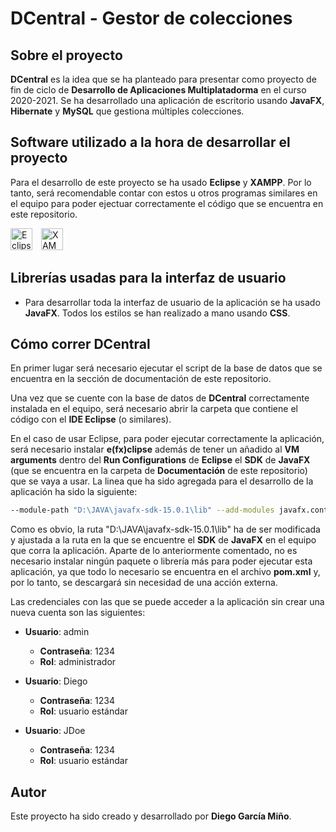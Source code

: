 # **DCentral** - Gestor de colecciones

## Sobre el proyecto

**DCentral** es la idea que se ha planteado para presentar como proyecto de fin de ciclo de **Desarrollo de Aplicaciones Multiplatadorma** en el curso 2020-2021. Se ha desarrollado una aplicación de escritorio usando **JavaFX**, **Hibernate** y **MySQL** que gestiona múltiples colecciones.

## Software utilizado a la hora de desarrollar el proyecto

Para el desarrollo de este proyecto se ha usado **Eclipse** y **XAMPP**. Por lo tanto, será recomendable contar con estos u otros programas similares en el equipo para poder ejectuar correctamente el código que se encuentra en este repositorio.

[<img src="https://img.utdstc.com/icon/3c7/fcf/3c7fcf4930fa9402c22cee35e03fe9fcf9e8e47c9381d6b9e6922d71ee2e067a:200" alt="Eclipse" width="35"/>](https://www.eclipse.org/ide/)
[<img src="https://www.expertosdecomputadoras.com/wp-content/uploads/2012/02/como%20instalar%20xampp%20eaccelerator%20en%20un%20mac.png" alt="XAMPP" width="35" style="margin-left: 10px;"/>](https://www.apachefriends.org/es/index.html)

## Librerías usadas para la interfaz de usuario

- Para desarrollar toda la interfaz de usuario de la aplicación se ha usado **JavaFX**. Todos los estilos se han realizado a mano usando **CSS**.

## Cómo correr **DCentral**

En primer lugar será necesario ejecutar el script de la base de datos que se encuentra en la sección de documentación de este repositorio.

Una vez que se cuente con la base de datos de **DCentral** correctamente instalada en el equipo, será necesario abrir la carpeta que contiene el código con el **IDE Eclipse** (o similares).

En el caso de usar Eclipse, para poder ejecutar correctamente la aplicación, será necesario instalar **e(fx)clipse** además de tener un añadido al **VM arguments** dentro del **Run Configurations** de **Eclipse** el **SDK** de **JavaFX** (que se encuentra en la carpeta de **Documentación** de este repositorio) que se vaya a usar. La linea que ha sido agregada para el desarrollo de la aplicación ha sido la siguiente:

```bash
--module-path "D:\JAVA\javafx-sdk-15.0.1\lib" --add-modules javafx.controls,javafx.fxml
```
Como es obvio, la ruta "D:\JAVA\javafx-sdk-15.0.1\lib" ha de ser modificada y ajustada a la ruta en la que se encuentre el **SDK** de **JavaFX** en el equipo que corra la aplicación. Aparte de lo anteriormente comentado, no es necesario instalar ningún paquete o librería más para poder ejecutar esta aplicación, ya que todo lo necesario se encuentra en el archivo **pom.xml** y, por lo tanto, se descargará sin necesidad de una acción externa.

Las credenciales con las que se puede acceder a la aplicación sin crear una nueva cuenta son las siguientes:

- **Usuario**: admin
  -  **Contraseña**: 1234
  - **Rol**: administrador

- **Usuario**: Diego
  - **Contraseña**: 1234
  - **Rol**: usuario estándar

- **Usuario**: JDoe
  - **Contraseña**: 1234
  - **Rol**: usuario estándar

## Autor

Este proyecto ha sido creado y desarrollado por **Diego García Miño**.
